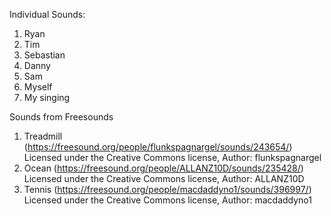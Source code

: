 Individual Sounds:
1. Ryan
2. Tim 
3. Sebastian
4. Danny
5. Sam
6. Myself
7. My singing

Sounds from Freesounds
1. Treadmill (https://freesound.org/people/flunkspagnargel/sounds/243654/) Licensed under the Creative Commons license, Author: flunkspagnargel 
2. Ocean (https://freesound.org/people/ALLANZ10D/sounds/235428/) Licensed under the Creative Commons license, Author: ALLANZ10D
3. Tennis (https://freesound.org/people/macdaddyno1/sounds/396997/) Licensed under the Creative Commons license, Author: macdaddyno1
